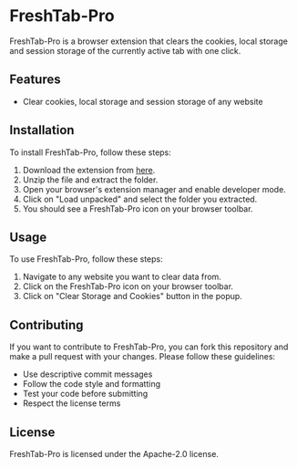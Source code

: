 # FreshTab-Pro

FreshTab-Pro is a browser extension that clears the cookies, local storage and session storage of the currently active tab with one click.

## Features

- Clear cookies, local storage and session storage of any website

## Installation

To install FreshTab-Pro, follow these steps:

1. Download the extension from [here]([https://example.com/freshtab-pro.zip](https://github.com/L337C0D3R/FreshTab-Pro/releases/download/v1.0/FreshTab-Pro_v1.0.zip)).
2. Unzip the file and extract the folder.
3. Open your browser's extension manager and enable developer mode.
4. Click on "Load unpacked" and select the folder you extracted.
5. You should see a FreshTab-Pro icon on your browser toolbar.

## Usage

To use FreshTab-Pro, follow these steps:

1. Navigate to any website you want to clear data from.
2. Click on the FreshTab-Pro icon on your browser toolbar.
3. Click on "Clear Storage and Cookies" button in the popup.

## Contributing

If you want to contribute to FreshTab-Pro, you can fork this repository and make a pull request with your changes. Please follow these guidelines:

- Use descriptive commit messages
- Follow the code style and formatting
- Test your code before submitting
- Respect the license terms

## License

FreshTab-Pro is licensed under the Apache-2.0 license.
